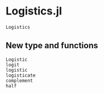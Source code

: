 # Logistics.jl

```@docs
Logistics
```

## New type and functions

```@docs
Logistic
logit
logistic
logisticate
complement
half
```
